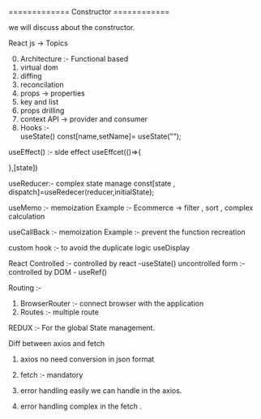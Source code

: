 ============= Constructor ============

we will discuss about the constructor.

 React js -> Topics 
 
 0. Architecture :- Functional based 
 1. virtual dom
 2. diffing 
 3. reconcilation
 4. props -> properties 
 5. key and list 
 6. props drilling 
 7. context API -> provider and consumer
 8. Hooks :-  
  useState()
  const[name,setName]= useState("");
  
  useEffect() :- side effect 
  useEffcet(()=>{
  
  },[state])
  
  
  useReducer:- complex state manage 
  const[state , dispatch]=useRedecer(reducer,initialState);
  
  useMemo :- memoization 
  Example :- Ecommerce -> filter , sort , complex calculation
  
  useCallBack :- memoization 
  Example :- prevent the function recreation
  
  custom hook :- to avoid the duplicate logic
  useDisplay
  
  
  React Controlled  :- controlled by react -useState()
  uncontrolled form :- controlled by DOM  - useRef()
  
  
  Routing :- 
  1. BrowserRouter :- connect browser with the application
  2. Routes :- multiple route
  
  
  REDUX :- For the global State management.
  
  Diff between axios and fetch 
  1. axios no need  conversion in json format
  1. fetch :- mandatory
  
  2. error handling easily we can handle in the axios.
  2. error handling complex in the fetch .
  
  
  
  
  
  
  
  
  
 
 
 
 
 